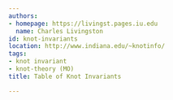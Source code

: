 ```yaml
---
authors:
- homepage: https://livingst.pages.iu.edu
  name: Charles Livingston
id: knot-invariants
location: http://www.indiana.edu/~knotinfo/
tags:
- knot invariant
- knot-theory (MO)
title: Table of Knot Invariants

---
```


